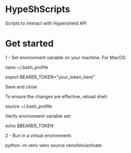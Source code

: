 # HypeShScripts

Scripts to interact with Hypershield API

# Get started

1 - Set environment variable on your machine. For MacOS:

nano ~/.bash_profile

export BEARER_TOKEN="your_token_here"

Save and close

To ensure the changes are effective, reload shell:

source ~/.bash_profile

Verify environment variable set:

echo $BEARER_TOKEN

2 - Run in a virtual environment:

python -m venv venv
source venv/bin/activate